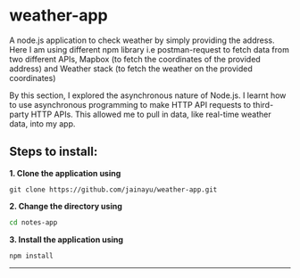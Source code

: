 # weather-app
A node.js application to check weather by simply providing the address. 
Here I am using different npm library i.e postman-request to fetch data from two different APIs, Mapbox (to fetch the coordinates of the provided address) and Weather stack (to fetch the weather on the provided coordinates)

By this section, I explored the asynchronous nature of Node.js. I learnt how to use asynchronous programming to make HTTP API requests to third-party HTTP APIs. This allowed me to pull in data, like real-time weather data, into my app.

## Steps to install:

**1. Clone the application using**
```gitattributes
git clone https://github.com/jainayu/weather-app.git
```

**2. Change the directory using**
```bash
cd notes-app
```

**3. Install the application using**
```gitattributes
npm install
```
------




